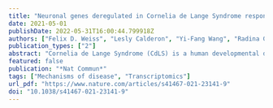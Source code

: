 ```yaml
---
title: "Neuronal genes deregulated in Cornelia de Lange Syndrome respond to removal and re-expression of cohesin"
date: 2021-05-01
publishDate: 2022-05-31T16:00:44.799918Z
authors: ["Felix D. Weiss", "Lesly Calderon", "Yi-Fang Wang", "Radina Georgieva", "Ya Guo", "Nevena Cvetesic", "Maninder Kaur", "Gopuraja Dharmalingam", "Ian D. Krantz", "Boris Lenhard", "Amanda G. Fisher", "Matthias Merkenschlager"]
publication_types: ["2"]
abstract: "Cornelia de Lange Syndrome (CdLS) is a human developmental disorder caused by mutations that compromise the function of cohesin, a major regulator of 3D genome organization. Cognitive impairment is a universal and as yet unexplained feature of CdLS. We characterize the transcriptional profile of cortical neurons from CdLS patients and find deregulation of hundreds of genes enriched for neuronal functions related to synaptic transmission, signalling processes, learning and behaviour. Inducible proteolytic cleavage of cohesin disrupts 3D genome organization and transcriptional control in post-mitotic cortical mouse neurons, demonstrating that cohesin is continuously required for neuronal gene expression. The genes affected by acute depletion of cohesin belong to similar gene ontology classes and show significant numerical overlap with genes deregulated in CdLS. Interestingly, reconstitution of cohesin function largely rescues altered gene expression, including the expression of genes deregulated in CdLS."
featured: false
publication: "*Nat Commun*"
tags: ["Mechanisms of disease", "Transcriptomics"]
url_pdf: "https://www.nature.com/articles/s41467-021-23141-9"
doi: "10.1038/s41467-021-23141-9"
---
```


